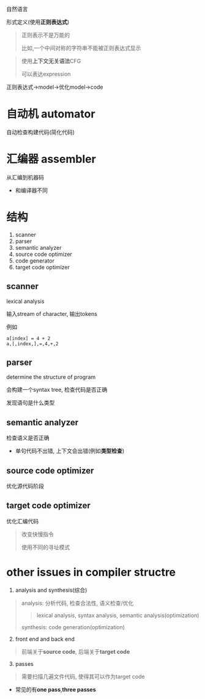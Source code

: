 自然语言

形式定义(使用**正则表达式**)

> 正则表示不是万能的
>
> 比如,一个中间对称的字符串不能被正则表达式显示

> 使用**上下文无关语法**CFG
>
> 可以表达expression



正则表达式->model->优化model->code



# 自动机 automator

自动检查构建代码(简化代码)



# 汇编器 assembler

从汇编到机器码

* 和编译器不同



# 结构

1. scanner
2. parser
3. semantic analyzer
4. source code optimizer 
5. code generator
6. target code optimizer



## scanner

lexical analysis 

输入stream of character, 输出tokens



例如

```
a[index] = 4 + 2
a,[,index,],=,4,+,2
```



## parser

determine the structure of program



会构建一个syntax tree, 检查代码是否正确

发现语句是什么类型



## semantic analyzer

检查语义是否正确

* 单句代码不出错, 上下文会出错(例如**类型检查**)



## source code optimizer

优化源代码阶段



## target code optimizer

优化汇编代码

> 改变快慢指令
>
> 使用不同的寻址模式



# other issues in compiler structre

1. analysis and synthesis(综合)

> analysis: 分析代码, 检查合法性, 语义检查/优化
>
> > lexical analysis, syntax analysis, semantic analysis(optimization)
>
> synthesis: code generation(optimization)

2. front end and back end

> 前端关于**source code**, 后端关于**target code**

3. passes

> 需要扫描几遍文件代码, 使得其可以作为target code

* 常见的有**one pass**,**three passes**